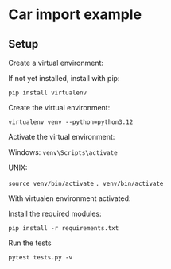 # Car import example


## Setup

Create a virtual environment:

If not yet installed, install with pip:

`pip install virtualenv`

Create the virtual environment:

`virtualenv venv --python=python3.12`


Activate the virtual environment:

Windows:
`venv\Scripts\activate`

UNIX:

`source venv/bin/activate`
`. venv/bin/activate`

With virtualen environment activated:

Install the required modules:

`pip install -r requirements.txt`


Run the tests

`pytest tests.py -v`


